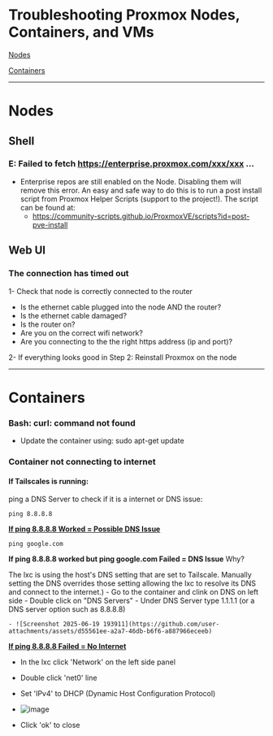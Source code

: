 # Troubleshooting Proxmox Nodes, Containers, and VMs
[Nodes](#Nodes)

[Containers](#Containers)

---

# Nodes
## Shell
### E: Failed to fetch https://enterprise.proxmox.com/xxx/xxx ...
- Enterprise repos are still enabled on the Node. Disabling them will remove this error. An easy and safe way to do this is to run a post install script from Proxmox Helper Scripts (support to the project!). The script can be found at:
    - https://community-scripts.github.io/ProxmoxVE/scripts?id=post-pve-install

## Web UI
### The connection has timed out
1- Check that node is correctly connected to the router
  - Is the ethernet cable plugged into the node AND the router?
  - Is the ethernet cable damaged?
  - Is the router on?
  - Are you on the correct wifi network?
  - Are you connecting to the the right https address (ip and port)?

2- If everything looks good in Step 2: Reinstall Proxmox on the node

---

# Containers
### Bash: curl: command not found
- Update the container using: sudo apt-get update

### Container not connecting to internet
#### If Tailscales is running:
ping a DNS Server to check if it is a internet or DNS issue:

```
ping 8.8.8.8
```

<ins>**If ping 8.8.8.8 Worked = Possible DNS Issue**</ins>

```
ping google.com
```

**If ping 8.8.8.8 worked but ping google.com Failed = DNS Issue**
Why? 

The lxc is using the host's DNS setting that are set to Tailscale. Manually setting the DNS overrides those setting allowing the lxc to resolve its DNS and connect to the internet.)
    - Go to the container and clink on DNS on left side
    - Double click on "DNS Servers"
    - Under DNS Server type 1.1.1.1 (or a DNS server option such as 8.8.8.8)

    - ![Screenshot 2025-06-19 193911](https://github.com/user-attachments/assets/d55561ee-a2a7-46db-b6f6-a887966eceeb)

<ins>**If ping 8.8.8.8 Failed = No Internet**</ins>
- In the lxc click 'Network' on the left side panel
- Double click 'net0' line
- Set 'IPv4' to DHCP (Dynamic Host Configuration Protocol)

- ![image](https://github.com/user-attachments/assets/90d195d1-7a22-465c-9869-863e03eb5ce8)

- Click 'ok' to close


